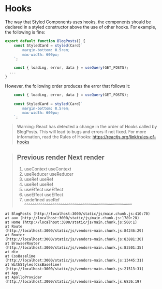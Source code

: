 # Hooks

The way that Styled Components uses hooks, the components should be declared in a styled constructor above the use of other hooks. For example, the following is fine:

```jsx
export default function BlogPosts() {
	const StyledCard = styled(Card)`
		margin-bottom: 0.5rem;
		max-width: 600px;
	`;

	const { loading, error, data } = useQuery(GET_POSTS);
  ...
}
```
However, the following order produces the error that follows it:

```jsx
	const { loading, error, data } = useQuery(GET_POSTS);
  
  	const StyledCard = styled(Card)`
		margin-bottom: 0.5rem;
		max-width: 600px;
	`;
```
> Warning: React has detected a change in the order of Hooks called by BlogPosts. This will lead to bugs and errors if not fixed. For more information, read the Rules of Hooks: https://reactjs.org/link/rules-of-hooks

>   Previous render            Next render
> ------------------------------------------------------
> 1. useContext                 useContext
> 2. useReducer                 useReducer
> 3. useRef                     useRef
> 4. useRef                     useRef
> 5. useEffect                  useEffect
> 6. useEffect                  useEffect
> 7. undefined                  useRef
   ^^^^^^^^^^^^^^^^^^^^^^^^^^^^^^^^^^^^^^^^^^^^^^^^^^^^^^

    at BlogPosts (http://localhost:3000/static/js/main.chunk.js:410:70)
    at aux (http://localhost:3000/static/js/main.chunk.js:1789:28)
    at Home (http://localhost:3000/static/js/main.chunk.js:560:1)
    at Route (http://localhost:3000/static/js/vendors~main.chunk.js:84246:29)
    at Router (http://localhost:3000/static/js/vendors~main.chunk.js:83881:30)
    at BrowserRouter (http://localhost:3000/static/js/vendors~main.chunk.js:83501:35)
    at div
    at CssBaseline (http://localhost:3000/static/js/vendors~main.chunk.js:13445:31)
    at WithStyles(CssBaseline) (http://localhost:3000/static/js/vendors~main.chunk.js:21513:31)
    at App
    at ApolloProvider (http://localhost:3000/static/js/vendors~main.chunk.js:6836:19)
